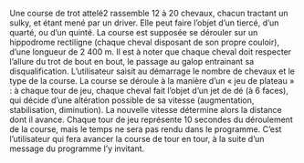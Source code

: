 Une course de trot attelé2 rassemble 12 à 20 chevaux, chacun tractant un sulky, et étant mené par un driver. Elle peut faire l’objet d’un tiercé, d’un quarté, ou d’un quinté. La course est supposée se dérouler sur un hippodrome rectiligne (chaque cheval disposant de son propre couloir), d’une longueur de 2 400 m. Il est à noter que chaque cheval doit respecter l’allure du trot de bout en bout, le passage au galop entrainant sa disqualification. L’utilisateur saisit au démarrage le nombre de chevaux et le type de la course.
La course se déroule à la manière d’un « jeu de plateau » : à chaque tour de jeu, chaque cheval fait l’objet d’un jet de dé (à 6 faces), qui décide d’une altération possible de sa vitesse (augmentation, stabilisation, diminution). La nouvelle vitesse détermine alors la distance dont il avance. Chaque tour de jeu représente 10 secondes du déroulement de la course, mais le temps ne sera pas rendu dans le programme. C’est l’utilisateur qui fera avancer la course de tour en tour, à la suite d’un message du programme l’y invitant.
